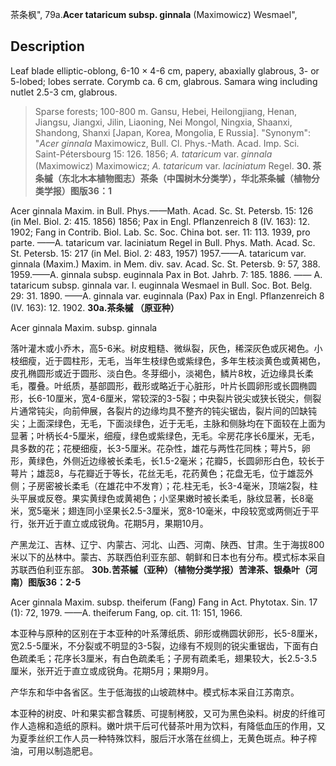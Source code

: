 茶条枫",
79a.**Acer tataricum subsp. ginnala** (Maximowicz) Wesmael",

## Description
Leaf blade elliptic-oblong, 6-10 × 4-6 cm, papery, abaxially glabrous, 3- or 5-lobed; lobes serrate. Corymb ca. 6 cm, glabrous. Samara wing including nutlet 2.5-3 cm, glabrous.

> Sparse forests; 100-800 m. Gansu, Hebei, Heilongjiang, Henan, Jiangsu, Jiangxi, Jilin, Liaoning, Nei Mongol, Ningxia, Shaanxi, Shandong, Shanxi [Japan, Korea, Mongolia, E Russia].
  "Synonym": "*Acer ginnala* Maximowicz, Bull. Cl. Phys.-Math. Acad. Imp. Sci. Saint-Pétersbourg 15: 126. 1856; *A. tataricum* var. *ginnala* (Maximowicz) Maximowicz; *A. tataricum* var. *laciniatum* Regel.
**30. 茶条槭（东北木本植物图志）茶条（中国树木分类学），华北茶条槭（植物分类学报）图版36：1**

Acer ginnala Maxim. in Bull. Phys.——Math. Acad. Sc. St. Petersb. 15: 126 (in Mel. Biol. 2: 415. 1856) 1856; Pax in Engl. Pflanzenreich 8 (IV. 163): 12. 1902; Fang in Contrib. Biol. Lab. Sc. Soc. China bot. ser. 11: 113. 1939, pro parte. ——A. tataricum var. laciniatum Regel in Bull. Phys. Math. Acad. Sc. St. Petersb. 15: 217 (in Mel. Biol. 2: 483, 1957) 1957.——A. tataricum var. ginnala (Maxim.) Maxim. in Mem. div. sav. Acad. Sc. St. Petersb. 9: 57, 388. 1959.——A. ginnala subsp. euginnala Pax in Bot. Jahrb. 7: 185. 1886. —— A. tataricum subsp. ginnala var. l. euginnala Wesmael in Bull. Soc. Bot. Belg. 29: 31. 1890. ——A. ginnala var. euginnala (Pax) Pax in Engl. Pflanzenreich 8 (IV. 163): 12. 1902.
**30a.茶条槭 （原亚种）**

Acer ginnala Maxim. subsp. ginnala

落叶灌木或小乔木，高5-6米。树皮粗糙、微纵裂，灰色，稀深灰色或灰褐色。小枝细瘦，近于圆柱形，无毛，当年生枝绿色或紫绿色，多年生枝淡黄色或黄褐色，皮孔椭圆形或近于圆形、淡白色。冬芽细小，淡褐色，鳞片8枚，近边缘具长柔毛，覆叠。叶纸质，基部圆形，截形或略近于心脏形，叶片长圆卵形或长圆椭圆形，长6-10厘米，宽4-6厘米，常较深的3-5裂；中央裂片锐尖或狭长锐尖，侧裂片通常钝尖，向前伸展，各裂片的边缘均具不整齐的钝尖锯齿，裂片间的凹缺钝尖；上面深绿色，无毛，下面淡绿色，近于无毛，主脉和侧脉均在下面较在上面为显著；叶柄长4-5厘米，细瘦，绿色或紫绿色，无毛。伞房花序长6厘米，无毛，具多数的花；花梗细瘦，长3-5厘米。花杂性，雄花与两性花同株；萼片5，卵形，黄绿色，外侧近边缘被长柔毛，长1.5-2毫米；花瓣5，长圆卵形白色，较长于萼片；雄蕊8，与花瓣近于等长，花丝无毛，花药黄色；花盘无毛，位于雄蕊外侧；子房密被长柔毛（在雄花中不发育）；花.柱无毛，长3-4毫米，顶端2裂，柱头平展或反卷。果实黄绿色或黄褐色；小坚果嫩时被长柔毛，脉纹显著，长8毫米，宽5毫米；翅连同小坚果长2.5-3厘米，宽8-10毫米，中段较宽或两侧近于平行，张开近于直立或成锐角。花期5月，果期10月。

产黑龙江、吉林、辽宁、内蒙古、河北、山西、河南、陕西、甘肃。生于海拔800米以下的丛林中。蒙古、苏联西伯利亚东部、朝鲜和日本也有分布。模式标本采自苏联西伯利亚东部。
**30b.苦茶槭（亚种）（植物分类学报）苦津茶、银桑叶（河南）图版36：2-5**

Acer ginnala Maxim. subsp. theiferum (Fang) Fang in Act. Phytotax. Sin. 17 (1): 72, 1979. ——A. theiferum Fang, op. cit. 11: 151, 1966.

本亚种与原种的区别在于本亚种的叶系薄纸质、卵形或椭圆状卵形，长5-8厘米，宽2.5-5厘米，不分裂或不明显的3-5裂，边缘有不规则的锐尖重锯齿，下面有白色疏柔毛；花序长3厘米，有白色疏柔毛；子房有疏柔毛，翅果较大，长2.5-3.5厘米，张开近于直立或成锐角。花期5月；果期9月。

产华东和华中各省区。生于低海拔的山坡疏林中。模式标本采自江苏南京。

本亚种的树皮、叶和果实都含鞣质、可提制栲胶，又可为黑色染料。树皮的纤维可作人造棉和造纸的原料。嫩叶烘干后可代替茶叶用为饮料，有降低血压的作用，又为夏季丝织工作人员一种特殊饮料，服后汗水落在丝绸上，无黄色斑点。种子榨油，可用以制造肥皂。

